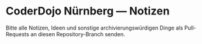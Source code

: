 CoderDojo Nürnberg — Notizen
============================

Bitte alle Notizen, Ideen und sonstige archivierungswürdigen Dinge als Pull-Requests an diesen Repository-Branch senden.